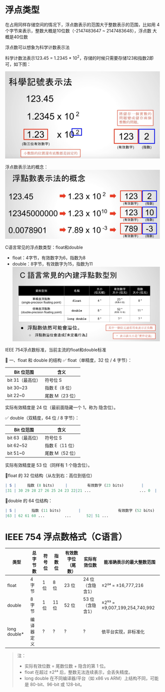 
# 浮点类型

在占用同样存储空间的情况下，浮点数表示的范围大于整数表示的范围，比如用
4个字节来表示，整数大概是10位数（-2147483647 ~ 2147483648），浮点数
大概是40位数

浮点数可以想象为科学计数表示法

科学计数法表示123.45 = 1.2345 * $10^{2}$，存储的时候只需要存储123和指数2即可，如下图：

![浮点数存储](pics//pic-1.jpg)

浮点数表示法的概念：
![浮点数表示法概念](pics//pic-2.jpg)

C语言常见的浮点数类型：float和double
- float：4字节，有效数字为6，指数为8
- double：8字节，有效数字为15，指数为11
![C语言常见的浮点数类型](pics//pic-3.jpg)


IEEE 754浮点数标准，当前主流的float和double标准

🧠 一、float 和 double 的结构
✅ float（单精度，32 位 / 4 字节）：

| Bit 位范围         | 含义        |
|--------------|-----------|
|bit 31（最高位）| 符号位 S     |
|bit 30~23| 指数 E（8 位）    |
|bit 22~0| 尾数 M（23 位）     |


实际有效精度是 24 位（最前面隐藏一个 1，称为 隐含位）。

✅ double（双精度，64 位 / 8 字节）：

| Bit 位范围         | 含义        |
|--------------|-----------|
|bit 63（最高位）| 符号位 S     |
|bit 62~52| 指数 E（11 位）    |
|bit 51~0| 尾数 M（52 位）     |

实际有效精度是 53 位（同样有 1 个隐含位）。


🔹float 的 32 位结构（从左到右：高位到低位）
```mathematica
| S |     指数 (8 bits)     |         有效数字 (23 bits)        |
|31 | 30 29 28 27 26 25 24 23 22|21 ...                      ... 0  |
```

🔹double 的 64 位结构：
```mathematica
| S |       指数 (11 bits)        |                 有效数字 (52 bits)                 |
|63 | 62 61 60 ...         ...       52| 51 ...                                ...        0 |
```

# IEEE 754 浮点数格式（C语言）

| 类型         | 总字节数 | 符号位 | 指数位 | 有效数字位（尾数） | 实际有效位数 | 能准确表示的最大整数范围   |
|--------------|-----------|--------|--------|---------------------|----------------|-----------------------------|
| float        | 4 字节     | 1 位   | 8 位   | 23 位                | 24 位（含隐含1） | ±2²⁴ = ±16,777,216         |
| double       | 8 字节     | 1 位   | 11 位  | 52 位                | 53 位（含隐含1） | ±2⁵³ = ±9,007,199,254,740,992 |
| long double* | 编译器定义 | ?      | ?      | ?                   | ?              | 依平台实现，非标准化         |

> 注：
> - 实际有效位数 = 尾数位数 + 隐含的第 1 位。
> - float 在超过 ±2²⁴ 后，整数无法连续表示，会丢失精度。
> - long double 在不同编译器/平台（如 x86 vs ARM）上结构不同，可能是 80-bit、96-bit 或 128-bit。
